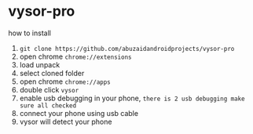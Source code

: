 # vysor-pro
how to install
1. `git clone https://github.com/abuzaidandroidprojects/vysor-pro`
2. open chrome `chrome://extensions`
3. load unpack
4. select cloned folder
5. open chrome `chrome://apps`
6. double click `vysor`
7. enable usb debugging in your phone, `there is 2 usb debugging make sure all checked`
8. connect your phone using usb cable
9. vysor will detect your phone
